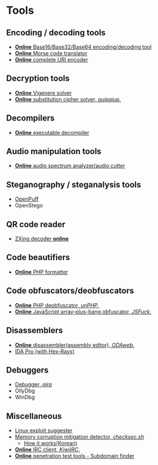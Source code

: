 # Tools

## Encoding / decoding tools
  - [**Online** Base16/Base32/Base64 encoding/decoding tool](http://abys.io/base16)
  - [**Online** Morse code translator](http://morsecode.scphillips.com/translator.html)
  - [**Online** complete URI encoder](http://2tap.com/javascript-percent-encoder/)

## Decryption tools
  - [**Online** Vigenere solver](https://www.guballa.de/vigenere-solver)
  - [**Online** substitution cipher solver, _quipqiup_.](http://quipqiup.com/)

## Decompilers
  - [**Online** executable decompiler](http://decompiler.fit.vutbr.cz)

## Audio manipulation tools
  - [**Online** audio spectrum analyzer/audio cutter](http://mp3cut.net/)

## Steganography / steganalysis tools
  - [OpenPuff](http://embeddedsw.net/OpenPuff_Steganography_Home.html)
  - OpenStego

## QR code reader
  - [ZXing decoder **online**](https://zxing.org/w/decode.jspx)

## Code beautifiers
  - [**Online** PHP formatter](http://beta.phpformatter.com/)

## Code obfuscators/deobfuscators
  - [**Online** PHP deobfuscator, _unPHP_.](https://www.unphp.net)
  - [**Online** JavaScript array-plus-bang obfuscator, _JSFuck_.](http://www.jsfuck.com/)

## Disassemblers
  - [**Online** disassembler(assembly editor), _ODAweb_.](http://www.onlinedisassembler.com/odaweb/)
  - [IDA Pro (with Hex-Rays)](https://drive.google.com/file/d/0B7MLdZHLoLnRdnlRaGotTkhyaGs/view)

## Debuggers
  - [Debugger, _qira_](https://github.com/BinaryAnalysisPlatform/qira)
  - OllyDbg
  - WinDbg

## Miscellaneous
  - [Linux exploit suggester](https://www.blackmoreops.com/2017/01/17/find-linux-exploits-by-kernel-version/)
  - [Memory corruption mitigation detector, _checksec.sh_](http://tk-blog.blogspot.kr/2009/02/checksec.html)
    - [How it works(Korean)](https://bpsecblog.wordpress.com/2016/06/28/memory_protect_linux_5/)
  - [**Online** IRC client, _KiwiIRC_.](https://kiwiirc.com/client)
  - [**Online** penetration test tools - Subdomain finder](https://pentest-tools.com/information-gathering/find-subdomains-of-domain)
